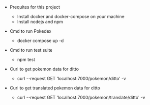 * Prequites for this project
    - Install docker and docker-compose on your machine
    - Install nodejs and npm

* Cmd to run Pokedex
    - docker compose up -d


* Cmd to run test suite
    - npm test


* Curl to get pokemon data for ditto
    - curl --request GET 'localhost:7000/pokemon/ditto' -v 


* Curl to get translated pokemon data for ditto
    - curl --request GET 'localhost:7000/pokemon/translate/ditto' -v 